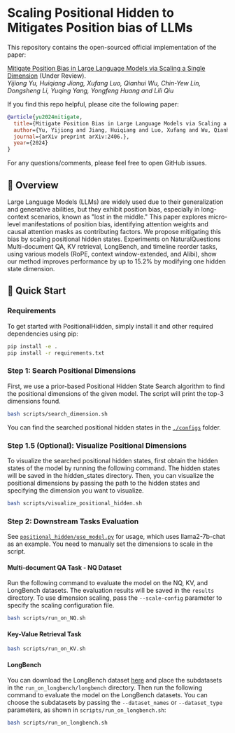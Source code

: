 # Scaling Positional Hidden to Mitigates Position bias of LLMs

This repository contains the open-sourced official implementation of the paper:

[Mitigate Position Bias in Large Language Models via Scaling a Single Dimension](https://arxiv.org/abs/2406.) (Under Review).<br/>
_Yijiong Yu, Huiqiang Jiang, Xufang Luo, Qianhui Wu, Chin-Yew Lin, Dongsheng Li, Yuqing Yang, Yongfeng Huang and Lili Qiu_

If you find this repo helpful, please cite the following paper:

```bibtex
@article{yu2024mitigate,
  title={Mitigate Position Bias in Large Language Models via Scaling a Single Dimension},
  author={Yu, Yijiong and Jiang, Huiqiang and Luo, Xufang and Wu, Qianhui and Lin, Chin-Yew and Li, Dongsheng and Yang, Yuqing and Huang, Yongfeng and Qiu, Lili},
  journal={arXiv preprint arXiv:2406.},
  year={2024}
}
```

For any questions/comments, please feel free to open GitHub issues.

## 🎥 Overview

Large Language Models (LLMs) are widely used due to their generalization and generative abilities, but they exhibit position bias, especially in long-context scenarios, known as "lost in the middle." This paper explores micro-level manifestations of position bias, identifying attention weights and causal attention masks as contributing factors. We propose mitigating this bias by scaling positional hidden states. Experiments on NaturalQuestions Multi-document QA, KV retrieval, LongBench, and timeline reorder tasks, using various models (RoPE, context window-extended, and Alibi), show our method improves performance by up to 15.2% by modifying one hidden state dimension.

## 🎯 Quick Start

### Requirements

To get started with PositionalHidden, simply install it and other required dependencies using pip:

```bash
pip install -e .
pip install -r requirements.txt
```

### Step 1: Search Positional Dimensions

First, we use a prior-based Positional Hidden State Search algorithm to find the positional dimensions of the given model. The script will print the top-3 dimensions found.

```bash
bash scripts/search_dimension.sh
```

You can find the searched positional hidden states in the [`./configs`](./configs) folder.

### Step 1.5 (Optional): Visualize Positional Dimensions

To visualize the searched positional hidden states, first obtain the hidden states of the model by running the following command. The hidden states will be saved in the hidden_states directory. Then, you can visualize the positional dimensions by passing the path to the hidden states and specifying the dimension you want to visualize.

```bash
bash scripts/visualize_positional_hidden.sh
```

### Step 2: Downstream Tasks Evaluation

See [`positional_hidden/use_model.py`](positional_hidden/use_model.py) for usage, which uses llama2-7b-chat as an example. You need to manually set the dimensions to scale in the script.

#### Multi-document QA Task - NQ Dataset
Run the following command to evaluate the model on the NQ, KV, and LongBench datasets. The evaluation results will be saved in the `results` directory. To use dimension scaling, pass the `--scale-config` parameter to specify the scaling configuration file.

```bash
bash scripts/run_on_NQ.sh
```

#### Key-Value Retrieval Task
```bash
bash scripts/run_on_KV.sh
```

#### LongBench
You can download the LongBench dataset [here](https://huggingface.co/datasets/THUDM/LongBench) and place the subdatasets in the `run_on_longbench/longbench` directory. 
Then run the following command to evaluate the model on the LongBench datasets. You can choose the subdatasets by passing the `--dataset_names` or `--dataset_type` parameters, 
as shown in ```scripts/run_on_longbench.sh```:
```bash
bash scripts/run_on_longbench.sh
```
